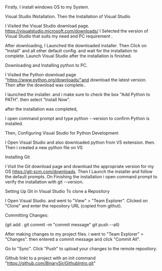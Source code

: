 Firstly.
I install windows OS to my System.

Visual Studio INstallation.
Then the Installation of Visual Studio

I Visited the Visual Studio download page. https://visualstudio.microsoft.com/downloads/
I Selected the version of Visual Studio that suits my need and PC requirement .

After downloading,
I Launched the downloaded installer.
Then
Click on "Install" and all other default config. and wait for the installation to complete.
Launch Visual Studio after the installation is finished.

Downloading and Installing python to PC.

I Visited the Python download page "https://www.python.org/downloads/"and download the latest version.
Then after the download was complete..

I launched the installer.
and i make sure to check the box "Add Python to PATH".
then select "Install Now".

after the installation was completed, 

I open command prompt and type python --version to confirm Python is installed.

Then,
Configuring Visual Studio for Python Development

I Open Visual Studio and also downloaded python from VS extension. then.
Then i created a new python file on VS 


Installing Git

I Visit the Git download page and download the appropriate version for my OS https://git-scm.com/downloads.
Then
I Launch the installer and follow the default prompts.
On Finishing the installation i open command prompt to verify the installation with git --version.

Setting Up Git in Visual Studio
To clone a Repository

I Open Visual Studio.
and went to "View" > "Team Explorer".
Clicked on "Clone" and enter the repository URL (copied from githut).

Committing Changes:

(git add . 
git commit -m "commit message"
git push --all)

After making changes to my project files.
i went to "Team Explorer" > "Changes".
then entered a commit message and click "Commit All".

Go to "Sync".
Click "Push" to upload your changes to the remote repository.


Github linkt to a project with an init command "https://github.com/BinarySir/GithubIntro.git"


